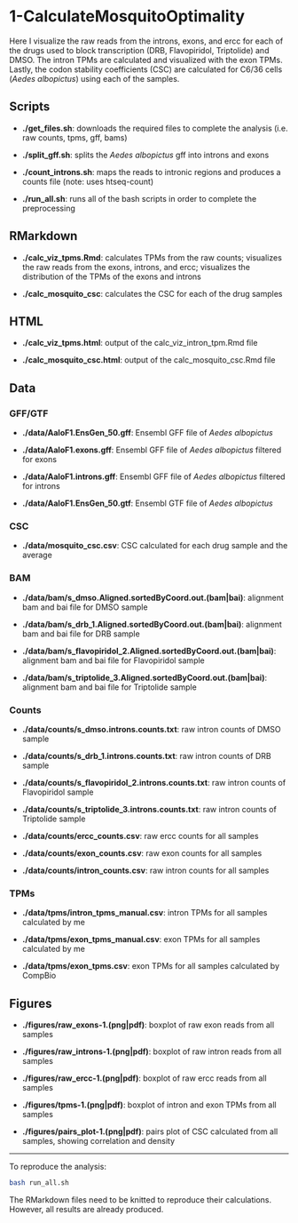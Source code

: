 # 1-CalculateMosquitoOptimality

Here I visualize the raw reads from the introns, exons, and ercc
for each of the drugs used to block transcription (DRB, Flavopiridol, Triptolide)
and DMSO.
The intron TPMs are calculated and visualized with the exon TPMs.
Lastly, the codon stability coefficients (CSC) are calculated for C6/36 cells (*Aedes albopictus*)
using each of the samples.

## Scripts

+ **./get_files.sh**: downloads the required files to complete the analysis (i.e. raw counts, tpms, gff, bams)

+ **./split_gff.sh**: splits the *Aedes albopictus* gff into introns and exons

+ **./count_introns.sh**: maps the reads to intronic regions and produces a counts file (note: uses htseq-count)

+ **./run_all.sh**: runs all of the bash scripts in order to complete the preprocessing

## RMarkdown

+ **./calc_viz_tpms.Rmd**: calculates TPMs from the raw counts; visualizes the raw reads
from the exons, introns, and ercc; visualizes the distribution of the TPMs of the exons and introns

+ **./calc_mosquito_csc**: calculates the CSC for each of the drug samples

## HTML

+ **./calc_viz_tpms.html**: output of the calc_viz_intron_tpm.Rmd file

+ **./calc_mosquito_csc.html**: output of the calc_mosquito_csc.Rmd file

## Data

### GFF/GTF

+ **./data/AaloF1.EnsGen_50.gff**: Ensembl GFF file of *Aedes albopictus*

+ **./data/AaloF1.exons.gff**: Ensembl GFF file of *Aedes albopictus* filtered for exons

+ **./data/AaloF1.introns.gff**: Ensembl GFF file of *Aedes albopictus* filtered for introns

+ **./data/AaloF1.EnsGen_50.gtf**: Ensembl GTF file of *Aedes albopictus*

### CSC

+ **./data/mosquito_csc.csv**: CSC calculated for each drug sample and the average

### BAM

+ **./data/bam/s_dmso.Aligned.sortedByCoord.out.(bam|bai)**: alignment bam and bai file for DMSO sample

+ **./data/bam/s_drb_1.Aligned.sortedByCoord.out.(bam|bai)**: alignment bam and bai file for DRB sample

+ **./data/bam/s_flavopiridol_2.Aligned.sortedByCoord.out.(bam|bai)**: alignment bam and bai file for Flavopiridol sample

+ **./data/bam/s_triptolide_3.Aligned.sortedByCoord.out.(bam|bai)**: alignment bam and bai file for Triptolide sample

### Counts

+ **./data/counts/s_dmso.introns.counts.txt**: raw intron counts of DMSO sample

+ **./data/counts/s_drb_1.introns.counts.txt**: raw intron counts of DRB sample

+ **./data/counts/s_flavopiridol_2.introns.counts.txt**: raw intron counts of Flavopiridol sample

+ **./data/counts/s_triptolide_3.introns.counts.txt**: raw intron counts of Triptolide sample

+ **./data/counts/ercc_counts.csv**: raw ercc counts for all samples

+ **./data/counts/exon_counts.csv**: raw exon counts for all samples

+ **./data/counts/intron_counts.csv**: raw intron counts for all samples

### TPMs

+ **./data/tpms/intron_tpms_manual.csv**: intron TPMs for all samples calculated by me

+ **./data/tpms/exon_tpms_manual.csv**: exon TPMs for all samples calculated by me

+ **./data/tpms/exon_tpms.csv**: exon TPMs for all samples calculated by CompBio

## Figures

+ **./figures/raw_exons-1.(png|pdf)**: boxplot of raw exon reads from all samples

+ **./figures/raw_introns-1.(png|pdf)**: boxplot of raw intron reads from all samples

+ **./figures/raw_ercc-1.(png|pdf)**: boxplot of raw ercc reads from all samples

+ **./figures/tpms-1.(png|pdf)**: boxplot of intron and exon TPMs from all samples

+ **./figures/pairs_plot-1.(png|pdf)**: pairs plot of CSC calculated from all samples, showing
correlation and density
---
To reproduce the analysis:

```bash
bash run_all.sh
```
The RMarkdown files need to be knitted to reproduce their calculations. However,
all results are already produced.
